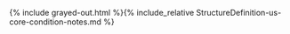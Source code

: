 {% include grayed-out.html %}{% include_relative StructureDefinition-us-core-condition-notes.md %}

</div><!-- grayed-out -->
